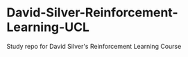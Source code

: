 # David-Silver-Reinforcement-Learning-UCL
Study repo for David Silver's Reinforcement Learning Course

